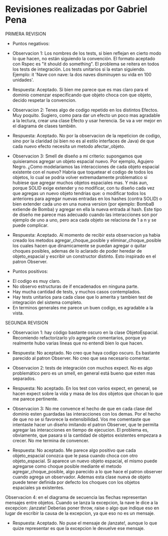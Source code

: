 Revisiones realizadas por Gabriel Pena
======================================

PRIMERA REVISION

* Puntos negativos:

- Observacion 1: Los nombres de los tests, si bien reflejan en cierto modo lo que hacen, no están siguiendo la convención. El formato aceptado con Rspec es "it should do something". El problema se reitera en todos los tests de integración. Los tests unitarios si la estan siguiendo.
Ejemplo: it 'Nave con nave: la dos naves disminuyen su vida en 100 unidades'.

- Respuesta: Aceptado. Si bien me parece que es mas claro para el dominio comenzar especificando que objeto choca con que objeto, decido respetar la convencion.

- Observacion 2: Tenes algo de codigo repetido en los distintos Efectos. Muy poquito. Sugiero, como para dar un efecto un poco mas agradable a la lectura, crear una clase Efecto y usar herencia. Se va a ver mejor en el diagrama de clases también.

- Respuesta: Aceptado. No por la observacion de la repeticion de codigo, sino por la claridad (si bien no es al estilo interfaces de Java) de que cada nuevo efecto necesita un metodo afectar_objeto.

- Observacion 3: Smell de diseño a mi criterio: supongamos que quisieramos agregar un objeto espacial nuevo. Por ejemplo, Agujero Negro. ¿Como modelariamos las interacciones de cada objeto espacial existente con el nuevo? Habria que toquetear el codigo de todos los objetos, lo cual se podria volver extremadamente problematico si hubiese que agregar muchos objetos espaciales mas. Y más aun, porque SOLID exige extender y no modificar, con tu diseño cada vez que agregas un nuevo objeto tendrias que: o modificar todos los anteriores para agregar nuevas entradas en los hashes (contra SOLID) o bien extender cada uno en una nueva version (por ejemplo: BombaB extiende de Bomba) y agregar en ella la nueva entrada al hash. Este tipo de diseño me parece mas adecuado cuando las interacciones son por ejemplo de uno a uno, pero aca cada objeto se relaciona de 1 a n y se puede complicar.

- Respuesta: Aceptado. Al momento de recibir esta observacion ya habia creado los metodos agregar_choque_posible y eliminar_choque_posible los cuales hacen que dinamicamente se puedan agregar o quitar choques posibles, ademas de lo aclarado de poder heredar de objeto_espacial y escribir un constructor distinto. Esto inspirado en el patron Observer.

* Puntos positivos:

- El codigo es muy claro.
- No observo estructuras de if encadenados en ninguna parte.
- Hay mucha cantidad de tests, y muchos casos contemplados.
- Hay tests unitarios para cada clase que lo amerita y tambien test de integración del sistema completo.
- En terminos generales me parece un buen codigo, es agradable a la vista.

SEGUNDA REVISION

- Observacion 1: hay código bastante oscuro en la clase ObjetoEspacial. Recomiendo refactorizarlo y/o agregarle comentarios, porque yo realmente hubo varias líneas que no entendí bien lo que hacen.

- Respuesta: No aceptado. No creo que haya codigo oscuro. Es bastante parecido al patron Observer. No creo que sea necesario comentar.

- Observacion 2: tests de integración con muchos expect. No es algo problemático pero es un smell, en general está bueno que esten mas separados.

- Respuesta: No aceptado. En los test con varios expect, en general, se hacen expect sobre la vida y masa de los dos objetos que chocan lo que me parece pertinente.

- Observacion 3: No me convence el hecho de que en cada clase del dominio esten guardadas las interacciones con los demas. Por el hecho de que no se si favorece la extensibilidad. Vos me comentaste que intentaste hacer un diseño imitando el patron Observer, que te permita agregar las interacciones en tiempo de ejecucion. El problema es, obviamente, que pasara si la cantidad de objetos existentes empezara a crecer. No me termina de convencer.

- Respuesta: No aceptado. Me parece algo positivo que cada objeto_espacial conozca que le pasa cuando choca con otro objeto_espacial. Si aparece un nuevo objeto espacial, el mismo puede agregarse como choque posible mediante el metodo agregar_choque_posible, algo parecido a lo que hace el patron observer cuando agrega un observador. Ademas esta clase nueva de objeto puede tener definida por defecto los choques con los objetos espaciales ya existentes.

Observacion 4: en el diagrama de secuencia las flechas representan mensajes entre objetos. Cuando se lanza la excepcion, la nave le dice a la excepcion: ¡lanzate! Deberias poner throw, raise o algo que indique eso en lugar de escribir la causa de la excepcion, ya que eso no es un mensaje.

- Respuesta: Aceptado. No puse el mensaje de ¡lanzate!, aunque lo que quize representar es que la excepcion le devuelve ese mensaje.